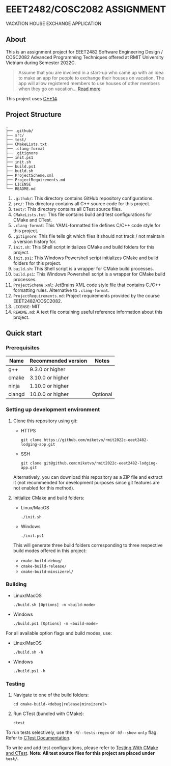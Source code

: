 # EEET2482/COSC2082 ASSIGNMENT
VACATION HOUSE EXCHANGE APPLICATION


## About

This is an assignment project for EEET2482 Software Engineering Design / COSC2082 Advanced Programming Techniques offered at RMIT University Vietnam during Semester 2022C.

> Assume that you are involved in a start-up who came up with an idea to make an app for people to exchange their houses on vacation. The app will allow registered members to use houses of other members when they go on vacation...
[Read more](ProjectDetails.md)

This project uses [C++14](https://en.wikipedia.org/wiki/C%2B%2B14).


## Project Structure

```
.
├── .github/
├── src/
├── test/
├── CMakeLists.txt
├── .clang-format
├── .gitignore
├── init.ps1
├── init.sh
├── build.ps1
├── build.sh
├── ProjectScheme.xml
├── ProjectRequirements.md
├── LICENSE
└── README.md
```

1. `.github/`: This directory contains GitHub repository configurations.
2. `src/`: This directory contains all C++ source code for this project.
3. `test/`: This directory contains all CTest source files.
4. `CMakeLists.txt`: This file contains build and test configurations for CMake and CTest.
5. `.clang-format`: This YAML-formatted file defines C/C++ code style for this project.
6. `.gitignore`: This file tells git which files it should not track / not maintain a version history for.
7. `init.sh`: This Shell script initializes CMake and build folders for this project.
8. `init.ps1`: This Windows Powershell script initializes CMake and build folders for this project.
9. `build.sh`: This Shell script is a wrapper for CMake build processes.
10. `build.ps1`: This Windows Powershell script is a wrapper for CMake build processes.
11. `ProjectScheme.xml`: JetBrains XML code style file that contains C./C++ formatting rules. Alternative to `.clang-format`.
12. `ProjectRequirements.md`: Project requirements provided by the course EEET2482/COSC2082.
13. `LICENSE`: MIT
14. `README.md`: A text file containing useful reference information about this project.


## Quick start

### Prerequisites
| Name   | Recommended version | Notes    |
|--------|---------------------|----------|
| g++    | 9.3.0 or higher     |          |
| cmake  | 3.10.0 or higher    |          |
| ninja  | 1.10.0 or higher    |          |
| clangd | 10.0.0 or higher    | Optional |

### Setting up development environment

1. Clone this repository using git: 
    * HTTPS
      ```shell
      git clone https://github.com/miketvo/rmit2022c-eeet2482-lodging-app.git
      ```

    * SSH
      ```shell
      git clone git@github.com:miketvo/rmit2022c-eeet2482-lodging-app.git
      ```
    
    Alternatively, you can download this repository as a ZIP file and extract it (not recommended for development purposes since git features are not enabled for this method).
2. Initialize CMake and build folders:
    * Linux/MacOS
      ```shell
      ./init.sh
      ```

    * Windows
      ```shell
      ./init.ps1
      ```

   This will generate three build folders corresponding to three respective build modes offered in this project:
    * `cmake-build-debug/`
    * `cmake-build-release/`
    * `cmake-build-minsizerel/`

### Building

* Linux/MacOS
  ```shell
  ./build.sh [Options] -m <build-mode> 
  ```

* Windows
  ```shell
  ./build.ps1 [Options] -m <build-mode> 
  ```

For all available option flags and build modes, use:

* Linux/MacOS
  ```shell
  ./build.sh -h
  ```

* Windows
  ```shell
  ./build.ps1 -h
  ```

### Testing

1. Navigate to one of the build folders:
    ```
    cd cmake-build-<debug|release|minsizerel>
    ```
2. Run CTest (bundled with CMake):
    ```shell
    ctest
    ```

To run tests selectively, use the `-R`/`--tests-regex` or `-N`/`--show-only` flag. Refer to [CTest Documentation](https://cmake.org/cmake/help/latest/manual/ctest.1.html).

To write and add test configurations, please refer to [Testing With CMake and CTest](https://cmake.org/cmake/help/book/mastering-cmake/chapter/Testing%20With%20CMake%20and%20CTest.html). **Note: All test source files for this project are placed under `test/`.**
